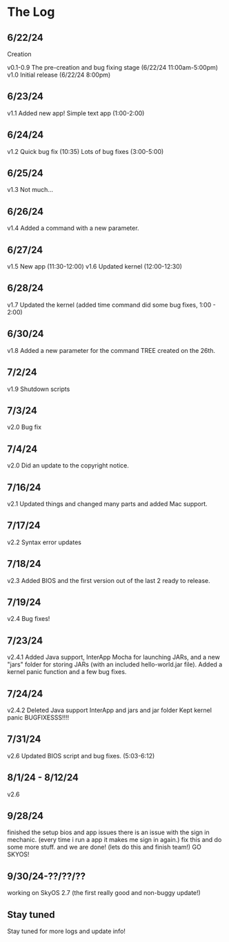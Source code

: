 # The Log

## 6/22/24
Creation

v0.1-0.9 The pre-creation and bug fixing stage (6/22/24 11:00am-5:00pm)
v1.0 Initial release (6/22/24 8:00pm)

## 6/23/24
v1.1 Added new app! Simple text app (1:00-2:00)

## 6/24/24
v1.2
Quick bug fix (10:35)
Lots of bug fixes (3:00-5:00)

## 6/25/24
v1.3
Not much...

## 6/26/24
v1.4
Added a command with a new parameter.

## 6/27/24
v1.5 New app (11:30-12:00)
v1.6 Updated kernel (12:00-12:30)

## 6/28/24
v1.7
Updated the kernel (added time command did some bug fixes, 1:00 - 2:00)

## 6/30/24
v1.8
Added a new parameter for the command TREE created on the 26th.

## 7/2/24
v1.9 
Shutdown scripts

## 7/3/24
v2.0
Bug fix

## 7/4/24
v2.0
Did an update to the copyright notice.

## 7/16/24
v2.1
Updated things and changed many parts and added Mac support.

## 7/17/24
v2.2
Syntax error updates

## 7/18/24
v2.3
Added BIOS and the first version out of the last 2 ready to release.

## 7/19/24
v2.4 Bug fixes!

## 7/23/24
v2.4.1
Added Java support, InterApp Mocha for launching JARs, and a new "jars" folder for storing JARs (with an included hello-world.jar file).
Added a kernel panic function and a few bug fixes.

## 7/24/24
v2.4.2
Deleted Java support InterApp and jars and jar folder
Kept kernel panic BUGFIXESSS!!!!

## 7/31/24
v2.6
Updated BIOS script and bug fixes. (5:03-6:12)

## 8/1/24 - 8/12/24
v2.6

## 9/28/24
finished the setup bios and app issues there is an issue with the sign in mechanic. (every time i run a app it makes me sign in again.)
fix this and do some more stuff. and we are done! (lets do this and finish team!) GO SKYOS!

## 9/30/24-??/??/??
working on SkyOS 2.7 (the first really good and non-buggy update!)

## Stay tuned
Stay tuned for more logs and update info!
